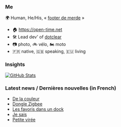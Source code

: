 ### Me

🌍 Human, He/His, « [footer de merde](https://open-time.net/post/2013/07/17/La-veritable-histoire-du-Footer-de-merde-) » 
* 🏠 https://open-time.net 
* 🛠️ Lead dev' of [dotclear](https://git.dotclear.org/dev/dotclear)
* 📷 photo, 🚲 vélo, 🏍️ moto 
* 🇫🇷 native, 🇬🇧 speaking, 🇪🇺 living

### Insights

[![GitHub Stats](https://github-readme-stats-sigma-five.vercel.app/api?username=franck-paul)](https://github.com/franck-paul)

### Latest news / Dernières nouvelles (in French)

<!-- BLOG-POST-LIST:START -->
- [De la couleur](https://open-time.net/post/2025/10/19/De-la-couleur)
- [Dongle Zigbee](https://open-time.net/post/2025/10/18/Dongle-Zigbee)
- [Les favoris dans un dock](https://open-time.net/post/2025/10/17/Les-favoris-dans-un-dock)
- [Je sais](https://open-time.net/post/2025/10/16/Je-sais)
- [Petite virée](https://open-time.net/post/2025/10/15/Petite-viree)
<!-- BLOG-POST-LIST:END -->

